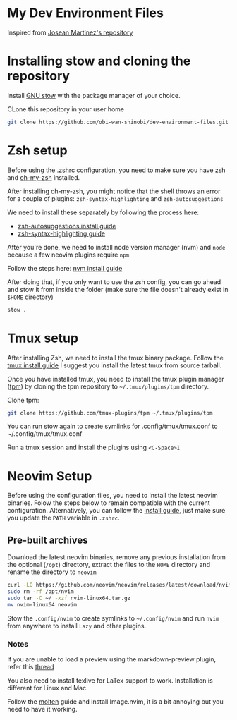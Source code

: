# My Dev Environment Files

Inspired from [Josean Martinez's repository](https://github.com/josean-dev/dev-environment-files/tree/main)

# Installing stow and cloning the repository

Install [GNU stow](https://www.gnu.org/software/stow/) with the package manager of your choice.

CLone this repository in your user home

```zsh
git clone https://github.com/obi-wan-shinobi/dev-environment-files.git ~/dev-environment-files
```

# Zsh setup

Before using the [.zshrc](.zshrc) configuration, you need to make sure you have zsh and [oh-my-zsh](https://ohmyz.sh/#install) installed.

After installing oh-my-zsh, you might notice that the shell throws an error for a couple of plugins: `zsh-syntax-highlighting` and `zsh-autosuggestions`

We need to install these separately by following the process here:

- [zsh-autosuggestions install guide](https://github.com/zsh-users/zsh-autosuggestions/blob/master/INSTALL.md)
- [zsh-syntax-highlighting guide](https://github.com/zsh-users/zsh-syntax-highlighting/blob/master/INSTALL.md)

After you're done, we need to install node version manager (nvm) and `node` because a few neovim plugins require `npm`

Follow the steps here: [nvm install guide](https://github.com/nvm-sh/nvm?tab=readme-ov-file#install--update-script)

After doing that, if you only want to use the zsh config, you can go ahead and stow it from inside the folder (make sure the file doesn't already exist in `$HOME` directory)

```zsh
stow .
```

# Tmux setup

After installing Zsh, we need to install the tmux binary package. Follow the [tmux install guide](https://github.com/tmux/tmux/wiki/Installing#binary-packages)
I suggest you install the latest tmux from source tarball.

Once you have installed tmux, you need to install the tmux plugin manager ([tpm](https://github.com/tmux-plugins/tpm)) by cloning the tpm repository to `~/.tmux/plugins/tpm` directory.

Clone tpm:

```zsh
git clone https://github.com/tmux-plugins/tpm ~/.tmux/plugins/tpm
```

You can run stow again to create symlinks for .config/tmux/tmux.conf to ~/.config/tmux/tmux.conf

Run a tmux session and install the plugins using `<C-Space>I`

# Neovim Setup

Before using the configuration files, you need to install the latest neovim binaries. Folow the steps below to remain compatible with the current configuration. Alternatively, you can follow the [install guide](https://github.com/neovim/neovim/blob/master/INSTALL.md), just make sure you update the `PATH` variable in `.zshrc`.

## Pre-built archives

Download the latest neovim binaries, remove any previous installation from the optional (`/opt`) directory, extract the files to the `HOME` directory and rename the directory to `neovim`

```zsh
curl -LO https://github.com/neovim/neovim/releases/latest/download/nvim-linux64.tar.gz
sudo rm -rf /opt/nvim
sudo tar -C ~/ -xzf nvim-linux64.tar.gz
mv nvim-linux64 neovim
```

Stow the `.config/nvim` to create symlinks to `~/.config/nvim` and run `nvim` from anywhere to install `Lazy` and other plugins.

### Notes

If you are unable to load a preview using the markdown-preview plugin, refer this [thread](https://github.com/iamcco/markdown-preview.nvim/issues/148#issuecomment-1921780253)

You also need to install texlive for LaTex support to work. Installation is different for Linux and Mac.

Follow the [molten](https://github.com/benlubas/molten-nvim/blob/main/docs/Not-So-Quick-Start-Guide.md) guide and install Image.nvim, it is
a bit annoying but you need to have it working.
